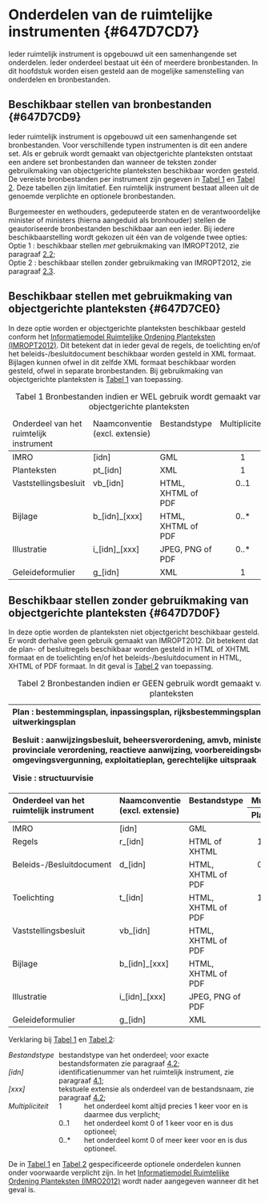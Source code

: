 # Onderdelen van de ruimtelijke instrumenten {#647D7CD7}

Ieder ruimtelijk instrument is opgebouwd uit een samenhangende set onderdelen. Ieder onderdeel bestaat uit één of meerdere bronbestanden. In dit hoofdstuk worden eisen gesteld aan de mogelijke samenstelling van onderdelen en bronbestanden.

## Beschikbaar stellen van bronbestanden {#647D7CD9}

Ieder ruimtelijk instrument is opgebouwd uit een samenhangende set bronbestanden. Voor verschillende typen instrumenten is dit een andere set. Als er gebruik wordt gemaakt van objectgerichte planteksten ontstaat een andere set bronbestanden dan wanneer de teksten zonder gebruikmaking van objectgerichte planteksten beschikbaar worden gesteld. De vereiste bronbestanden per instrument zijn gegeven in <a href='#T001'>Tabel 1</a> en <a href='#T002'>Tabel 2</a>. Deze tabellen zijn limitatief. Een ruimtelijk instrument bestaat alleen uit de genoemde verplichte en optionele bronbestanden.

Burgemeester en wethouders, gedeputeerde staten en de verantwoordelijke minister of ministers (hierna aangeduid als bronhouder) stellen de geautoriseerde bronbestanden beschikbaar aan een ieder. Bij iedere beschikbaarstelling wordt gekozen uit één van de volgende twee opties:<br/>
Optie 1 : beschikbaar stellen <i>met</i> gebruikmaking van IMROPT2012, zie paragraaf <a href='#647D7CE0'>2.2</a>;<br/>
Optie 2 : beschikbaar stellen zonder gebruikmaking van IMROPT2012, zie paragraaf <a href='#647D7D0F'>2.3</a>.<br/>
## Beschikbaar stellen met gebruikmaking van objectgerichte planteksten {#647D7CE0}

In deze optie worden er objectgerichte planteksten beschikbaar gesteld conform het <a href='https://docs.geostandaarden.nl/ro/imropt' target='_blank'> Informatiemodel Ruimtelijke Ordening Planteksten (IMROPT2012)</a>. Dit betekent dat in ieder geval de regels, de toelichting en/of het beleids-/besluitdocument beschikbaar worden gesteld in XML formaat. Bijlagen kunnen ofwel in dit zelfde XML formaat beschikbaar worden gesteld, ofwel in separate bronbestanden. Bij gebruikmaking van objectgerichte planteksten is <a href='#T001'>Tabel 1</a> van toepassing.

<table style='width: 100%;' id='T001'><caption>Tabel 1 Bronbestanden indien er WEL gebruik wordt gemaakt van objectgerichte planteksten</caption>
<colgroup><col id='col1' style='width: 29.51312593963224%;'>
<col id='col2' style='width: 21.31375043367642%;'>
<col id='col3' style='width: 21.302185729154623%;'>
<col id='col4' style='width: 27.87093789753672%;'>
</colgroup>
<thead valign='top'><tr><td align='left'>Onderdeel van het ruimtelijk instrument<br/>
</td>
<td align='left'>Naamconventie 
(excl. extensie)<br/>
</td>
<td align='left'>Bestandstype<br/>
</td>
<td align='center'>Multipliciteit<br/>
</td>
</tr>
</thead>
<tbody valign='top'>
<tr><td align='left'>IMRO<br/>
</td>
<td align='left'> [idn]<br/>
</td>
<td align='left'>GML<br/>
</td>
<td align='center'>1<br/>
</td>
</tr>
<tr><td align='left'>Planteksten<br/>
</td>
<td align='left'>pt_[idn]<br/>
</td>
<td align='left'>XML<br/>
</td>
<td align='center'>1<br/>
</td>
</tr>
<tr><td align='left'>Vaststellingsbesluit<br/>
</td>
<td align='left'>vb_[idn]<br/>
</td>
<td align='left'>HTML, XHTML of PDF<br/>
</td>
<td align='center'>0..1<br/>
</td>
</tr>
<tr><td align='left'>Bijlage<br/>
</td>
<td align='left'> b_[idn]_[xxx]<br/>
</td>
<td align='left'>HTML, XHTML of PDF<br/>
</td>
<td align='center'>0..*<br/>
</td>
</tr>
<tr><td align='left'>Illustratie<br/>
</td>
<td align='left'> i_[idn]_[xxx]<br/>
</td>
<td align='left'>JPEG, PNG of PDF<br/>
</td>
<td align='center'>0..*<br/>
</td>
</tr>
<tr><td align='left'>Geleideformulier<br/>
</td>
<td align='left'> g_[idn]<br/>
</td>
<td align='left'>XML<br/>
</td>
<td align='center'>1<br/>
</td>
</tr>
</tbody>
</table>

## Beschikbaar stellen zonder gebruikmaking van objectgerichte planteksten {#647D7D0F}

In deze optie worden de planteksten niet objectgericht beschikbaar gesteld. Er wordt derhalve geen gebruik gemaakt van IMROPT2012. Dit betekent dat de plan- of besluitregels beschikbaar worden gesteld in HTML of XHTML formaat en de toelichting en/of het beleids-/besluitdocument in HTML, XHTML of PDF formaat. In dit geval is <a href='#T002'>Tabel 2</a> van toepassing.

<table style='width: 100%;' id='T002'><caption>Tabel 2 Bronbestanden indien er GEEN gebruik wordt gemaakt van objectgerichte planteksten</caption>
<colgroup><col id='col1' style='width: 25.04623208506704%;'>
<col id='col2' style='width: 25%;'>
<col id='col3' style='width: 19.995376791493296%;'>
<col id='col4' style='width: 9.997688395746648%;'>
<col id='col5' style='width: 9.997688395746648%;'>
<col id='col6' style='width: 9.96301433194637%;'>
</colgroup>
<thead valign='top'><tr><th align='left' colspan='6'>Plan : bestemmingsplan, inpassingsplan, rijksbestemmingsplan, wijzigingsplan, uitwerkingsplan

Besluit : aanwijzingsbesluit, beheersverordening, amvb, ministeriële regeling, provinciale verordening, reactieve aanwijzing, voorbereidingsbesluit, omgevingsvergunning, exploitatieplan, gerechtelijke uitspraak

Visie : structuurvisie

</th>
</tr>
<tr><th align='left' rowspan='2'>Onderdeel van het ruimtelijk instrument<br/>
</th>
<th align='left' rowspan='2'>Naamconventie (excl. extensie)<br/>
</th>
<th align='left' rowspan='2'>Bestandstype<br/>
</th>
<th align='left' colspan='3'>Multipliciteit<br/>
</th>
</tr>
<tr><th align='left'>Plan<br/>
</th>
<th align='left'>Besluit<br/>
</th>
<th align='left'>Visie<br/>
</th>
</tr>
</thead>
<tbody valign='top'><tr><td align='left'>IMRO<br/>
</td>
<td align='left'> [idn]<br/>
</td>
<td align='left'>GML<br/>
</td>
<td align='center' colspan='3'>1<br/>
</td>
</tr>
<tr><td align='left'>Regels<br/>
</td>
<td align='left'> r_[idn]<br/>
</td>
<td align='left'>HTML of XHTML<br/>
</td>
<td align='center'>1<br/>
</td>
<td align='center'>0..1<br/>
</td>
<td align='center'>0<br/>
</td>
</tr>
<tr><td align='left'>Beleids-/Besluitdocument<br/>
</td>
<td align='left'> d_[idn]<br/>
</td>
<td align='left'>HTML, XHTML of PDF<br/>
</td>
<td align='center'>0<br/>
</td>
<td align='center'>0..1<br/>
</td>
<td align='center'>1<br/>
</td>
</tr>
<tr><td align='left'>Toelichting<br/>
</td>
<td align='left'> t_[idn]<br/>
</td>
<td align='left'>HTML, XHTML of PDF<br/>
</td>
<td align='center'>1<br/>
</td>
<td align='center'>0..1<br/>
</td>
<td align='center'>0..1<br/>
</td>
</tr>
<tr><td align='left'>Vaststellingsbesluit<br/>
</td>
<td align='left'>vb_[idn]<br/>
</td>
<td align='left'>HTML, XHTML of PDF<br/>
</td>
<td align='center' colspan='3'>0..1<br/>
</td>
</tr>
<tr><td align='left'>Bijlage<br/>
</td>
<td align='left'>b_[idn]_[xxx]<br/>
</td>
<td align='left'>HTML, XHTML of PDF<br/>
</td>
<td align='center' colspan='3'>0..*<br/>
</td>
</tr>
<tr><td align='left'>Illustratie<br/>
</td>
<td align='left'>i_[idn]_[xxx]<br/>
</td>
<td align='left'>JPEG, PNG of PDF<br/>
</td>
<td align='center' colspan='3'>0..*<br/>
</td>
</tr>
<tr><td align='left'>Geleideformulier<br/>
</td>
<td align='left'>g_[idn]<br/>
</td>
<td align='left'>XML<br/>
</td>
<td align='center' colspan='3'>1<br/>
</td>
</tr>
</tbody>
</table>

Verklaring bij <a href='#T001'>Tabel 1</a> en <a href='#T002'>Tabel 2</a>:

<div style='display: flex; flex-direction: column;'>
<div style='display: flex; flex-direction: row'>
<div style='flex: 0 1 20%'><i>Bestandstype</i></div>
<div style='flex: 0 1 80%'>bestandstype van het onderdeel; voor exacte bestandsformaten zie paragraaf <a href='#4036FA61'>4.2</a>;</div>
</div>
<div style='display: flex; flex-direction: row'>
<div style='flex: 0 1 20%'><i>[idn]</i></div>
<div style='flex: 0 1 80%'>identificatienummer van het ruimtelijk instrument, zie paragraaf <a href='#647D7DA3'>4.1</a>;</div>
</div>
<div style='display: flex; flex-direction: row'>
<div style='flex: 0 1 20%'><i>[xxx]</i></div>
<div style='flex: 0 1 80%'>tekstuele extensie als onderdeel van de bestandsnaam, zie paragraaf <a href='#4036FA61'>4.2</a>;</div>
</div>
<div style='display: flex; flex-direction: row'>
<div style='flex: 0 1 20%'><i>Multipliciteit</i></div>
<div style='flex: 0 1 10%'>1</div>
<div style='flex: 0 1 70%'>het onderdeel komt altijd precies 1 keer voor en is daarmee dus verplicht;</div>
</div>
<div style='display: flex; flex-direction: row'>
<div style='flex: 0 1 20%'></div>
<div style='flex: 0 1 10%'>0..1</div>
<div style='flex: 0 1 70%'>het onderdeel komt 0 of 1 keer voor en is dus optioneel;</div>
</div>
<div style='display: flex; flex-direction: row'>
<div style='flex: 0 1 20%'></div>
<div style='flex: 0 1 10%'>0..*</div>
<div style='flex: 0 1 70%'>het onderdeel komt 0 of meer keer voor en is dus optioneel.</div>
</div>
</div>

De in <a href='#T001'>Tabel 1</a> en <a href='#T002'>Tabel 2</a> gespecificeerde optionele onderdelen kunnen onder voorwaarde verplicht zijn. In het <a href='https://docs.geostandaarden.nl/ro/imro' target='_blank'> Informatiemodel Ruimtelijke Ordening Planteksten (IMRO2012)</a> wordt nader aangegeven wanneer dit het geval is.<br/>
